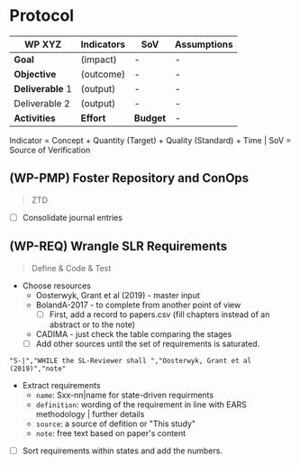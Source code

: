 # Protocol

WP XYZ|Indicators|SoV| Assumptions
-|-|-|-
**Goal**|(impact)|-|-
**Objective**|(outcome)|-|-
**Deliverable** 1|(output)|-|-
Deliverable 2|(output)|-|-
**Activities**|**Effort**|**Budget**|-

Indicator = Concept + Quantity (Target) + Quality (Standard) + Time | SoV = Source of Verification


## (WP-PMP) Foster Repository and ConOps
> ZTD
- [ ] Consolidate journal entries

## (WP-REQ) Wrangle SLR Requirements
> Define & Code & Test
- Choose resources
  - Oosterwyk, Grant et al (2019) - master input
  - BolandA-2017 - to complete from another point of view
    - [ ] First, add a record to papers.csv (fill chapters instead of an abstract or to the note)
  - CADIMA - just check the table comparing the stages
  - [ ] Add other sources until the set of requirements is saturated.
 
 ```
 "S-|","WHILE the SL-Reviewer shall ","Oosterwyk, Grant et al (2019)","note"
 ```
- Extract requirements
  - `name`: Sxx-nn|name for state-driven requirments
  - `definition`: wording of the requirement in line with EARS methodology | further details
  - `source`: a source of defition or "This study"
  - `note`: free text based on paper's content
- [ ] Sort requirements within states and add the numbers.
